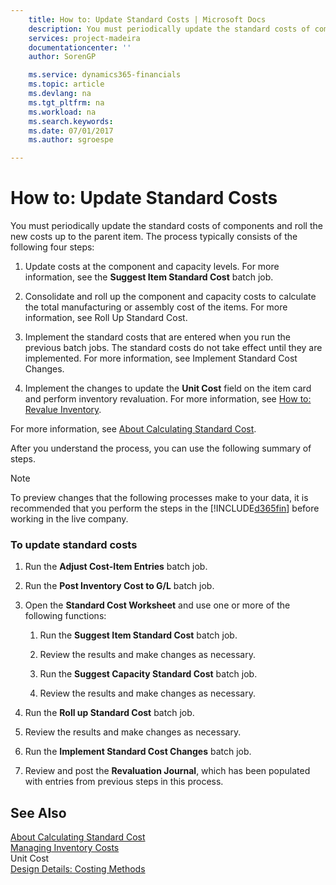 ```yaml
---
    title: How to: Update Standard Costs | Microsoft Docs
    description: You must periodically update the standard costs of components and roll the new costs up to the parent item. The process typically consists of the following four steps:
    services: project-madeira
    documentationcenter: ''
    author: SorenGP

    ms.service: dynamics365-financials
    ms.topic: article
    ms.devlang: na
    ms.tgt_pltfrm: na
    ms.workload: na
    ms.search.keywords:
    ms.date: 07/01/2017
    ms.author: sgroespe

---
```

# How to: Update Standard Costs
You must periodically update the standard costs of components and roll the new costs up to the parent item. The process typically consists of the following four steps:  

1.  Update costs at the component and capacity levels. For more information, see the **Suggest Item Standard Cost** batch job.  

2.  Consolidate and roll up the component and capacity costs to calculate the total manufacturing or assembly cost of the items. For more information, see Roll Up Standard Cost.  

3.  Implement the standard costs that are entered when you run the previous batch jobs. The standard costs do not take effect until they are implemented. For more information, see Implement Standard Cost Changes.  

4.  Implement the changes to update the **Unit Cost** field on the item card and perform inventory revaluation. For more information, see [How to: Revalue Inventory](inventory-how-revalue-inventory.md).  

 For more information, see [About Calculating Standard Cost](about-calculating-standard-cost.md).  

 After you understand the process, you can use the following summary of steps.  

> [!NOTE]  
>  To preview changes that the following processes make to your data, it is recommended that you perform the steps in the [!INCLUDE[d365fin](includes/d365fin_md.md)] before working in the live company.  

### To update standard costs  

1.  Run the **Adjust Cost-Item Entries** batch job.  

2.  Run the **Post Inventory Cost to G/L** batch job.  

3.  Open the **Standard Cost Worksheet** and use one or more of the following functions:  

    1.  Run the **Suggest Item Standard Cost** batch job.  

    2.  Review the results and make changes as necessary.  

    3.  Run the **Suggest Capacity Standard Cost** batch job.  

    4.  Review the results and make changes as necessary.  

4.  Run the **Roll up Standard Cost** batch job.  

5.  Review the results and make changes as necessary.  

6.  Run the **Implement Standard Cost Changes** batch job.  

7.  Review and post the **Revaluation Journal**, which has been populated with entries from previous steps in this process.  

## See Also  
 [About Calculating Standard Cost](about-calculating-standard-cost.md)   
 [Managing Inventory Costs](manage-inventory-costs.md)   
 Unit Cost   
 [Design Details: Costing Methods](design-details-costing-methods.md)   
